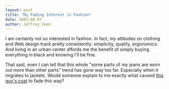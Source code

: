 ```yaml
--- 
layout: post
title: "My Fading Interest in Fashion"
date: 2003-08-07
author: Jeffrey Veen
---
```

I am certainly not so interested in fashion. In fact, my attitudes on clothing and Web design track pretty consistently: simplicity, quality, ergonomics. And living in an urban center affords me the benefit of simply buying everything in black and knowing I'll be fine.

That said, even I can tell that this whole "some parts of my jeans are worn out more than other parts" trend has gone way too far. Especially when it migrates to jackets. Would someone explain to me exactly what caused <a href="http://www.macys.com/catalog/product/index.ognc?ID=99882&amp;CategoryID=103&amp;LinkType=EverGreen ">this guy's coat</a> to fade this way? 
&#8203;